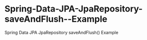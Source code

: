 # Spring-Data-JPA-JpaRepository-saveAndFlush--Example
Spring Data JPA JpaRepository saveAndFlush() Example
